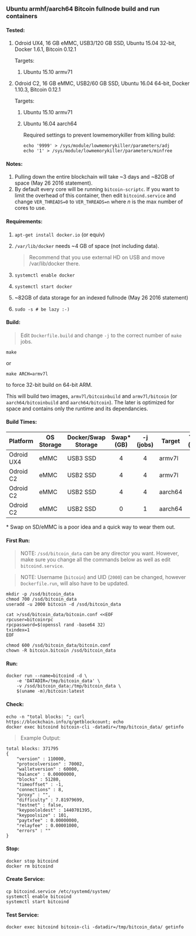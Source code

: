 ### Ubuntu armhf/aarch64 Bitcoin fullnode build and run containers

#### Tested:

1. Odroid UX4, 16 GB eMMC, USB3/120 GB SSD, Ubuntu 15.04 32-bit, Docker 1.6.1, Bitcoin 0.12.1

	Targets:
	
	1. Ubuntu 15.10 armv71 

1. Odroid C2, 16 GB eMMC, USB2/60 GB SSD, Ubuntu 16.04 64-bit, Docker 1.10.3, Bitcoin 0.12.1

	Targets:
	
	1. Ubuntu 15.10 armv71 
	2. Ubuntu 16.04 aarch64

		Required settings to prevent lowmemorykiller from killing build:

		```
		echo '9999' > /sys/module/lowmemorykiller/parameters/adj
		echo '1' > /sys/module/lowmemorykiller/parameters/minfree
		```

#### Notes:

1. Pulling down the entire blockchain will take ~3 days and ~82GB of space (May 26 2016 statement).
1. By default every core will be running `bitcoin-scriptc`.  If you want to limit the overhead of this container, then edit `bitcoind.service` and change `VER_THREADS=0` to `VER_THREADS=n` where *n* is the max number of cores to use.

#### Requirements:

1. `apt-get install docker.io` (or equiv)
1. `/var/lib/docker` needs ~4 GB of space (not including data).

	> Recommend that you use external HD on USB and move /var/lib/docker there.

1. `systemctl enable docker`
1. `systemctl start docker`
1. ~82GB of data storage for an indexed fullnode (May 26 2016 statement)
1. `sudo -s # be lazy :-)`

#### Build:

> Edit `Dockerfile.build` and change `-j` to the correct number of `make` jobs.

```
make
```

or

```
make ARCH=armv7l
```

to force 32-bit build on 64-bit ARM.

This will build two images, `armv7l/bitcoinbuild` and `armv7l/bitcoin` (or `aarch64/bitcoinbuild` and `aarch64/bitcoin`).  The later is optimized for space and contains only the runtime and its dependancies.

#### Build Times:

| Platform    | OS Storage   | Docker/Swap Storage | Swap\* (GB) | -j (jobs) | Target  | Time (min) |
|-------------|--------------|---------------------|:-----------:|:---------:|---------|-----------:|
| Odroid UX4  | eMMC         | USB3 SSD            | 4           |         4 | armv7l  |         72 |
| Odroid C2   | eMMC         | USB2 SSD            | 4           |         4 | armv7l  |         82 |
| Odroid C2   | eMMC         | USB2 SSD            | 4           |         4 | aarch64 |            |
| Odroid C2   | eMMC         | USB2 SSD            | 0           |         1 | aarch64 |        144 |

\* Swap on SD/eMMC is a poor idea and a quick way to wear them out.

#### First Run:

> NOTE: `/ssd/bitcoin_data` can be any director you want.  However, make sure you change all the commands below as well as edit `bitcoind.service`.

> NOTE: Username (`bitcoin`) and UID (`2000`) can be changed, however `Dockerfile.run`, will also have to be updated.

```
mkdir -p /ssd/bitcoin_data
chmod 700 /ssd/bitcoin_data
useradd -u 2000 bitcoin -d /ssd/bitcoin_data

cat >/ssd/bitcoin_data/bitcoin.conf <<EOF
rpcuser=bitcoinrpc
rpcpassword=$(openssl rand -base64 32)
txindex=1
EOF

chmod 600 /ssd/bitcoin_data/bitcoin.conf
chown -R bitcoin.bitcoin /ssd/bitcoin_data
```

#### Run:

```
docker run --name=bitcoind -d \
    -e 'DATADIR=/tmp/bitcoin_data' \
    -v /ssd/bitcoin_data:/tmp/bitcoin_data \
    $(uname -m)/bitcoin:latest
```

#### Check:

```
echo -n "total blocks: "; curl https://blockchain.info/q/getblockcount; echo
docker exec bitcoind bitcoin-cli -datadir=/tmp/bitcoin_data/ getinfo
```

> Example Output:
```
total blocks: 371795
{
    "version" : 110000,
    "protocolversion" : 70002,
    "walletversion" : 60000,
    "balance" : 0.00000000,
    "blocks" : 51280,
    "timeoffset" : -1,
    "connections" : 8,
    "proxy" : "",
    "difficulty" : 7.81979699,
    "testnet" : false,
    "keypoololdest" : 1440701395,
    "keypoolsize" : 101,
    "paytxfee" : 0.00000000,
    "relayfee" : 0.00001000,
    "errors" : ""
}
```

#### Stop:
```
docker stop bitcoind
docker rm bitcoind
```

#### Create Service:
```
cp bitcoind.service /etc/systemd/system/
systemctl enable bitcoind
systemctl start bitcoind
```

#### Test Service:
```
docker exec bitcoind bitcoin-cli -datadir=/tmp/bitcoin_data/ getinfo
```

